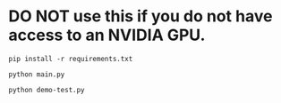 # DO NOT use this if you do not have access to an NVIDIA GPU.

```pip install -r requirements.txt```

```python main.py```

```python demo-test.py```


